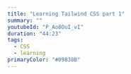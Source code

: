 ```yaml
---
title: "Learning Tailwind CSS part 1"
summary: ""
youtubeId: "P_Ao8OuI_vI"
duration: "44:23"
tags:
  - CSS
  - learning
primaryColor: "#09838B"
---
```

